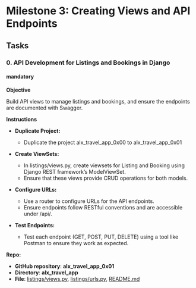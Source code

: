 # Milestone 3: Creating Views and API Endpoints

## Tasks

### 0. API Development for Listings and Bookings in Django

#### mandatory

**Objective**

Build API views to manage listings and bookings, and ensure the endpoints are documented with Swagger.

**Instructions**

- **Duplicate Project:**

  - Duplicate the project alx_travel_app_0x00 to alx_travel_app_0x01

- **Create ViewSets:**

  - In listings/views.py, create viewsets for Listing and Booking using Django REST framework’s ModelViewSet.
  - Ensure that these views provide CRUD operations for both models.

- **Configure URLs:**

  - Use a router to configure URLs for the API endpoints.
  - Ensure endpoints follow RESTful conventions and are accessible under /api/.

- **Test Endpoints:**

  - Test each endpoint (GET, POST, PUT, DELETE) using a tool like Postman to ensure they work as expected.

**Repo:**

- **GitHub repository**: **alx_travel_app_0x01**
- **Directory**: **alx_travel_app**
- **File**: [listings/views.py](./alx_travel_app/listings/views.py), [listings/urls.py](./alx_travel_app/listings/urls.py), [README.md](./README.md)
